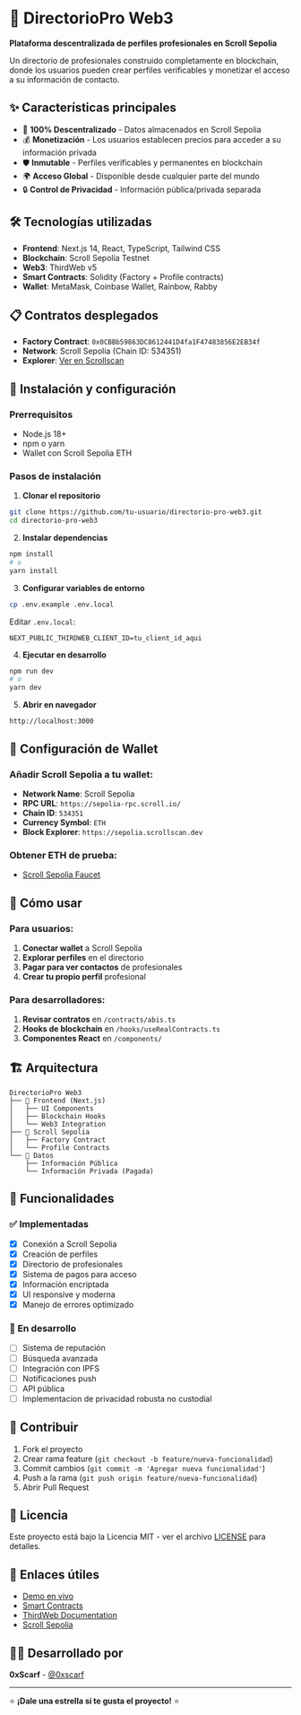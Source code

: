 # 🚀 DirectorioPro Web3

**Plataforma descentralizada de perfiles profesionales en Scroll Sepolia**

Un directorio de profesionales construido completamente en blockchain, donde los usuarios pueden crear perfiles verificables y monetizar el acceso a su información de contacto.

## ✨ Características principales

- 🔗 **100% Descentralizado** - Datos almacenados en Scroll Sepolia
- 💰 **Monetización** - Los usuarios establecen precios para acceder a su información privada
- 🛡️ **Inmutable** - Perfiles verificables y permanentes en blockchain
- 🌍 **Acceso Global** - Disponible desde cualquier parte del mundo
- 🔒 **Control de Privacidad** - Información pública/privada separada

## 🛠️ Tecnologías utilizadas

- **Frontend**: Next.js 14, React, TypeScript, Tailwind CSS
- **Blockchain**: Scroll Sepolia Testnet
- **Web3**: ThirdWeb v5
- **Smart Contracts**: Solidity (Factory + Profile contracts)
- **Wallet**: MetaMask, Coinbase Wallet, Rainbow, Rabby

## 📋 Contratos desplegados

- **Factory Contract**: `0x0CBBb59863DC8612441D4fa1F47483856E2EB34f`
- **Network**: Scroll Sepolia (Chain ID: 534351)
- **Explorer**: [Ver en Scrollscan](https://sepolia.scrollscan.dev/address/0x0CBBb59863DC8612441D4fa1F47483856E2EB34f)

## 🚀 Instalación y configuración

### Prerrequisitos
- Node.js 18+
- npm o yarn
- Wallet con Scroll Sepolia ETH

### Pasos de instalación

1. **Clonar el repositorio**
```bash
git clone https://github.com/tu-usuario/directorio-pro-web3.git
cd directorio-pro-web3
```

2. **Instalar dependencias**
```bash
npm install
# o
yarn install
```

3. **Configurar variables de entorno**
```bash
cp .env.example .env.local
```

Editar `.env.local`:
```env
NEXT_PUBLIC_THIRDWEB_CLIENT_ID=tu_client_id_aqui
```

4. **Ejecutar en desarrollo**
```bash
npm run dev
# o
yarn dev
```

5. **Abrir en navegador**
```
http://localhost:3000
```

## 🔧 Configuración de Wallet

### Añadir Scroll Sepolia a tu wallet:

- **Network Name**: Scroll Sepolia
- **RPC URL**: `https://sepolia-rpc.scroll.io/`
- **Chain ID**: `534351`
- **Currency Symbol**: `ETH`
- **Block Explorer**: `https://sepolia.scrollscan.dev`

### Obtener ETH de prueba:
- [Scroll Sepolia Faucet](https://sepolia.scroll.io/faucet)

## 📖 Cómo usar

### Para usuarios:
1. **Conectar wallet** a Scroll Sepolia
2. **Explorar perfiles** en el directorio
3. **Pagar para ver contactos** de profesionales
4. **Crear tu propio perfil** profesional

### Para desarrolladores:
1. **Revisar contratos** en `/contracts/abis.ts`
2. **Hooks de blockchain** en `/hooks/useRealContracts.ts`
3. **Componentes React** en `/components/`

## 🏗️ Arquitectura

```
DirectorioPro Web3
├── 📁 Frontend (Next.js)
│   ├── UI Components
│   ├── Blockchain Hooks
│   └── Web3 Integration
├── 🔗 Scroll Sepolia
│   ├── Factory Contract
│   └── Profile Contracts
└── 💾 Datos
    ├── Información Pública
    └── Información Privada (Pagada)
```

## 🔄 Funcionalidades

### ✅ Implementadas
- [x] Conexión a Scroll Sepolia
- [x] Creación de perfiles
- [x] Directorio de profesionales
- [x] Sistema de pagos para acceso
- [x] Información encriptada
- [x] UI responsive y moderna
- [x] Manejo de errores optimizado

### 🚧 En desarrollo
- [ ] Sistema de reputación
- [ ] Búsqueda avanzada
- [ ] Integración con IPFS
- [ ] Notificaciones push
- [ ] API pública
- [ ] Implementacion de privacidad robusta no custodial

## 🤝 Contribuir

1. Fork el proyecto
2. Crear rama feature (`git checkout -b feature/nueva-funcionalidad`)
3. Commit cambios (`git commit -m 'Agregar nueva funcionalidad'`)
4. Push a la rama (`git push origin feature/nueva-funcionalidad`)
5. Abrir Pull Request

## 📄 Licencia

Este proyecto está bajo la Licencia MIT - ver el archivo [LICENSE](LICENSE) para detalles.

## 🔗 Enlaces útiles

- [Demo en vivo](https://directorio-pro-web3.vercel.app/)
- [Smart Contracts](https://sepolia.scrollscan.dev/address/0x0CBBb59863DC8612441D4fa1F47483856E2EB34f)
- [ThirdWeb Documentation](https://portal.thirdweb.com/)
- [Scroll Sepolia](https://scroll.io/)

## 👨‍💻 Desarrollado por

**0xScarf** - [@0xscarf](https://twitter.com/0xscarf)

---

⭐ **¡Dale una estrella si te gusta el proyecto!** ⭐
